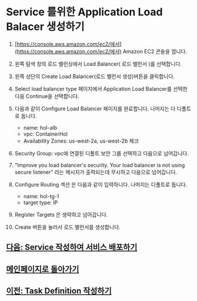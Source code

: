 # Service 를위한 Application Load Balacer 생성하기

1. [https://console.aws.amazon.com/ec2/에서](https://console.aws.amazon.com/ec2/에서) Amazon EC2 콘솔을 엽니다.

2. 왼쪽 탐색 창의 로드 밸런싱에서 Load Balancer( 로드 밸런서 )를 선택합니다.

3. 왼쪽 상단의 Create Load Balancer(로드 밸런서 생성)버튼을 클릭합니다.

4. Select load balancer type 페이지에서 Application Load Balancer를 선택한 다음 Continue을 선택합니다.

5. 다음과 같이 Configure Load Balancer 페이지를 완료합니다. 나머지는 다 디폴트로 둡니다.

    - name: hol-alb
    - vpc: ContainerHol
    - Availability Zones: us-west-2a, us-west-2b 체크

6. Security Group: vpc에 연결된 디폴트 보안 그룹 선택하고 다음으로 넘어갑니다.

7. "Improve you load balancer's security. Your load balancer is not using secure listener" 라는 메시지가 출력되는데 무시하고 다음으로 넘어갑니다.

8. Configure Routing 섹션 은 다음과 같이 입력하니다. 나머지는 디폴트로 둡니다.
    - name: hol-tg-1
    - target type: IP

9. Register Targets 은 생략하고 넘어갑니다.

10. Create 버튼을 눌러서 로드 밸런서를 생성합니다.

## [다음: Service 작성하여 서비스 배포하기](create-service.md)

## [메인페이지로 돌아가기](../README.md)

## [이전: Task Definition 작성하기](create-task-definition.md)
